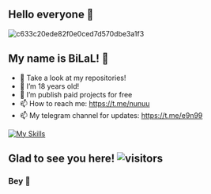 <link rel="stylesheet" href="https://cdn.jsdelivr.net/gh/devicons/devicon@v2.14.0/devicon.min.css">

## Hello everyone 👾

![c633c20ede82f0e0ced7d570dbe3a1f3](https://user-images.githubusercontent.com/70382532/138322189-2db8df52-9dcb-40a0-88a8-c365466bd33d.gif)


## My name is BiLaL! 👾

- 🔭 Take a look at my repositories!
- 🌱 I’m 18 years old!
- 👯 I’m publish paid projects for free
- 📫 How to reach me: https://t.me/nunuu
- 📫 My telegram channel for updates: https://t.me/e9n99

[![My Skills](https://skills.thijs.gg/icons?i=html,python,markdown&theme=dark)](https://skills.thijs.gg)

## Glad to see you here! ![visitors](https://gpvc.arturio.dev/E9N99)

### Bey 👾
